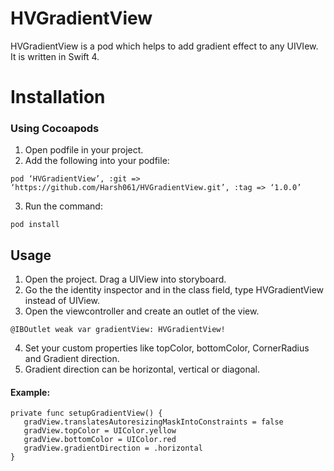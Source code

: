 # HVGradientView
HVGradientView is a pod which helps to add gradient effect to any UIVIew. It is written in Swift 4.

# Installation
### Using Cocoapods
1. Open podfile in your project.
2. Add the following into your podfile:
```   
pod ‘HVGradientView’, :git => ‘https://github.com/Harsh061/HVGradientView.git’, :tag => ‘1.0.0’
```
3. Run the command:
```
pod install
```

## Usage
1. Open the project. Drag a UIView into storyboard.
2. Go the the identity inspector and in the class field, type HVGradientView instead of UIView.
3. Open the viewcontroller and create an outlet of the view.
```
@IBOutlet weak var gradientView: HVGradientView!
```
4. Set your custom properties like topColor, bottomColor, CornerRadius and Gradient direction.
5. Gradient direction can be horizontal, vertical or diagonal.
#### Example:
```
private func setupGradientView() {
   gradView.translatesAutoresizingMaskIntoConstraints = false
   gradView.topColor = UIColor.yellow
   gradView.bottomColor = UIColor.red
   gradView.gradientDirection = .horizontal
}
```
